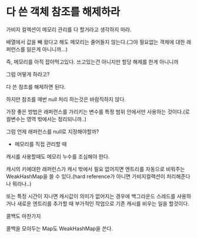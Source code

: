 # 다 쓴 객체 참조를 해제하라
가비지 컬렉션이 메모리 관리를 다 할거라고 생각하지 마라.

배열에서 값을 빼 왔다고 해도 메모리는 줄어들지 않는다.(그야 필요없는 객체에 대한 래퍼런스를 잃은게 아니니까...)

즉, 메모리를 아직 잡아먹고있다.
쓰고있는건 아니지만 할당 해제를 한게 아니니까


그럼 어떻게 하라고?

다 쓴 참조를 해제하면 된다.

하지만 참조를 매번 null 처리 하는것은 바람직하지 않다.

가장 좋은 방법은 래퍼런스를 가리키는 변수를 특정 범위 안에서만 사용하는 것이다.(로컬변수는 영역 밖에서는 정리되니까..)


그럼 언제 래퍼런스를 null로 지정해야할까?
- 메모리를 직접 관리할 때

캐시를 사용할때도 메모리 누수를 조심해야 한다.

캐시의 키에대한 래퍼런스가 캐시 밖에서 필요 없어지면 엔트리를 자동으로 비워주는 WeakHashMap을 쓸 수 있다.(hard reference가 아니면 가비지컬랙션이 처리해준다나 뭐라나..)

또는 특정 시간이 지나면 캐시값이 의미가 없어지는 경우에 백그라운드 스레드를 사용하거나 새로운 엔트리를 추가할 때 부가적인 작업으로 기존 캐시를 비우는 일을 할것이다.


콜백도 마찬가지

콜백을 모아두는 Map도 WeakHashMap을 쓴다.